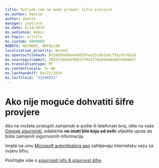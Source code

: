 ```yaml
---
title: Outlook.com ne može primati šifre provjere
ms.author: daeite
author: daeite
manager: joallard
ms.date: 4/24/2019
ms.audience: Admin
ms.topic: article
ms.custom: 8000060
ROBOTS: NOINDEX, NOFOLLOW
localization_priority: Normal
ms.openlocfilehash: 0528d95d00eeed816fee15c6b1e8c791a7e76a2d
ms.sourcegitcommit: 70551369a9799b25f042f20a4de88a8d33666037
ms.translationtype: MT
ms.contentlocale: hr-HR
ms.lasthandoff: 04/25/2019
ms.locfileid: "33299331"
---
```

# <a name="if-you-cant-get-verification-codes"></a>Ako nije moguće dohvatiti šifre provjere

Ako ne možete pristupiti zamjenski e-pošte ili telefonski broj, idite na vaše [Osnove sigurnosti](https://account.microsoft.com/security), odaberite **ne imati bilo koju od ovih**i slijedite upute da biste zamijenili sigurnosnih informacija.

Imajte na umu [Microsoft autentikatora app](https://go.microsoft.com/fwlink/?linkid=2016117) zahtijevaju internetsku vezu za ovjeru šifru.

Pročitajte više o [sigurnosti info & sigurnost šifre](https://support.microsoft.com/help/12428/).